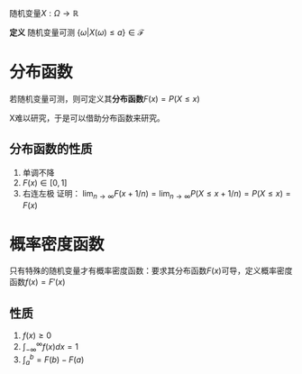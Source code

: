 随机变量$X:\Omega \rightarrow \mathbb{R}$

**定义** 随机变量可测 $\{\omega | X (\omega) \leq a  \}\in \mathcal{F}$

# 分布函数

若随机变量可测，则可定义其**分布函数**$F(x)=P(X\leq x)$

X难以研究，于是可以借助分布函数来研究。

## 分布函数的性质

1. 单调不降
2. $F(x)\in[0,1]$
3. 右连左极
   证明：
	   $\lim_{n \to \infty}F(x+1/n)=\lim_{n\rightarrow \infty}P(X\leq x+1/n)=P(X\leq x)=F(x)$


# 概率密度函数

只有特殊的随机变量才有概率密度函数：要求其分布函数$F(x)$可导，定义概率密度函数$f(x)=F'(x)$

## 性质

1. $f(x) \geq 0$
2. $\int_{-\infty}^{\infty}f(x)dx=1$
3. $\int_{a}^{b}=F(b)-F(a)$


